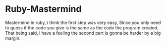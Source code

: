 # Ruby-Mastermind

Mastermind in ruby, i think the first step was very easy, Since you only need
to guess if the code you give is the same as the code the program created, That
being said, i have a feeling the second part is gonna be harder by a big margin.

